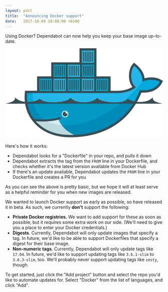 ```yaml
---
layout: post
title:  "Announcing Docker support"
date:   2017-10-09 10:00:00 +0100
---
```


Using Docker? Dependabot can now help you keep your base image up-to-date.

<p class="image-medium">
  <img alt="Weekly bumping demo" src="/images/blog/docker-logo.svg">
</p>

Here's how it works:
- Dependabot looks for a "Dockerfile" in your repo, and pulls it down
- Dependabot extracts the tag from the `FROM` line in your Dockerfile, and
  checks whether it's the latest version available from Docker Hub
- If there's an update available, Dependabot updates the `FROM` line in your
  Dockerfile and creates a PR for you

As you can see the above is pretty basic, but we hope it will at least serve
as a helpful reminder for you when new images are released.

We wanted to launch Docker support as early as possible, so have released it
in beta. As such, we currently **don't** support the following:
- **Private Docker registries.** We want to add support for these as soon as
  possible, but it requires some extra work on our side. (We'll need to give
  you a place to enter your Docker credentials.)
- **Digests**. Currently, Dependabot will only update images that specify a
  tag. In future, we'd like to be able to support Dockerfiles that specify a
  digest for their base image.
- **Non-numeric tags**. Currently, Dependabot will only update tags like
  `17.04`. In future, we'd like to support updating tags like `3.6.1-slim` to
  `3.6.3-slim`, too. We'll probably never support updating tags like `zesty`,
  though.

To get started, just click the "Add project" button and select the repo
you'd like to automate updates for. Select "Docker" from the list of
languages, and click "Add".
